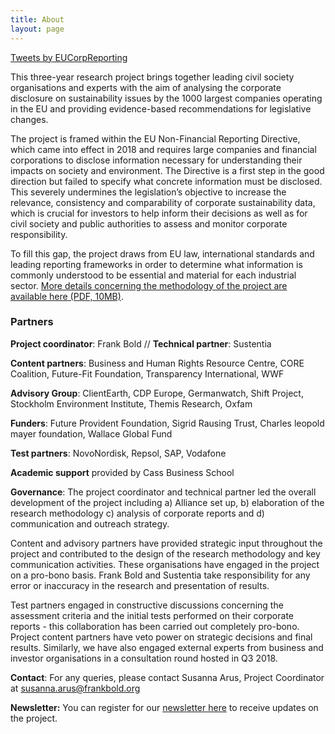 ```yaml
---
title: About
layout: page
---
```


<div class="aside">
  <a class="twitter-timeline" data-height="800" data-dnt="true" href="https://twitter.com/EUCorpReporting?ref_src=twsrc%5Etfw">Tweets by EUCorpReporting</a> <script async src="https://platform.twitter.com/widgets.js" charset="utf-8"></script>
</div>

This three-year research project brings together leading civil society organisations and experts with the aim of analysing the corporate disclosure on sustainability issues by the 1000 largest companies operating in the EU and providing evidence-based recommendations for legislative changes.

The project is framed within the EU Non-Financial Reporting Directive, which came into effect in 2018 and requires large companies and financial corporations to disclose information necessary for understanding their impacts on society and environment. The Directive is a first step in the good direction but failed to specify what concrete information must be disclosed. This severely undermines the legislation’s objective to increase the relevance, consistency and comparability of corporate sustainability data, which is crucial for investors to help inform their decisions as well as for civil society and public authorities to assess and monitor corporate responsibility.

To fill this gap, the project draws from EU law, international standards and leading reporting frameworks in order to determine what information is commonly understood to be essential and material for each industrial sector. <a href="{% asset '{{ site.url_report2018_pdf }}' @path %}">More details concerning the methodology of the project are available here (PDF, 10MB)</a>.

<h3>Partners</h3>

<strong>Project coordinator</strong>: Frank Bold  //  <strong>Technical partner</strong>: Sustentia

<strong>Content partners</strong>: Business and Human Rights Resource Centre, CORE Coalition, Future-Fit Foundation, Transparency International, WWF

<strong>Advisory Group</strong>: ClientEarth, CDP Europe, Germanwatch, Shift Project, Stockholm Environment Institute, Themis Research, Oxfam

<strong>Funders</strong>: Future Provident Foundation, Sigrid Rausing Trust, Charles leopold mayer foundation, Wallace Global Fund

<strong>Test partners</strong>: NovoNordisk, Repsol, SAP, Vodafone

<strong>Academic support</strong> provided by Cass Business School

<strong>Governance</strong>: The project coordinator and technical partner led the overall development of the project including a) Alliance set up, b) elaboration of the research methodology c) analysis of corporate reports and d) communication and outreach strategy.

Content and advisory partners have provided strategic input throughout the project and contributed to the design of the research methodology and key communication activities. These organisations have engaged in the project on a pro-bono basis. Frank Bold and Sustentia take responsibility for any error or inaccuracy in the research and presentation of results.

Test partners engaged in constructive discussions concerning the assessment criteria and the initial tests performed on their corporate reports - this collaboration has been carried out completely pro-bono. Project content partners have veto power on strategic decisions and final results. Similarly, we have also engaged external experts from business and investor organisations in a consultation round hosted in Q3 2018.

<strong>Contact</strong>: For any queries, please contact Susanna Arus, Project Coordinator at <a href="mailto:susanna.arus@frankbold.org">susanna.arus@frankbold.org</a>

<strong>Newsletter:</strong> You can register for our <a class="link" href="http://eepurl.com/dJPBjQ">newsletter here</a> to receive updates on the project.
